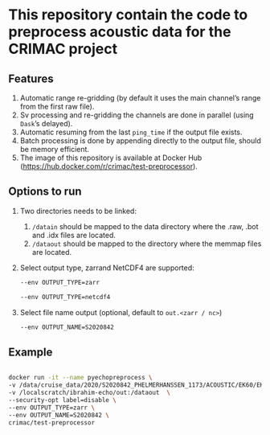 # This repository contain the code to preprocess acoustic data for the CRIMAC project

## Features

1. Automatic range re-gridding (by default it uses the main channel’s range from the first raw file).
2. Sv processing and re-gridding the channels are done in parallel (using `Dask`’s delayed).
3. Automatic resuming from the last `ping_time` if the output file exists.
4. Batch processing is done by appending directly to the output file, should be memory efficient.
5. The image of this repository is available at Docker Hub (https://hub.docker.com/r/crimac/test-preprocessor).

## Options to run

1. Two directories needs to be linked:

    1. `/datain` should be mapped to the data directory where the .raw, .bot and .idx files are located.
    2. `/dataout` should be mapped to the directory where the memmap files are located.

2. Select output type, zarrand NetCDF4 are supported:

    ```bash
    --env OUTPUT_TYPE=zarr

    --env OUTPUT_TYPE=netcdf4
    ```

3. Select file name output (optional,  default to `out.<zarr / nc>`)

    ```bash
    --env OUTPUT_NAME=S2020842
    ```

## Example

```bash

docker run -it --name pyechopreprocess \
-v /data/cruise_data/2020/S2020842_PHELMERHANSSEN_1173/ACOUSTIC/EK60/EK60_RAWDATA:/datain \
-v /localscratch/ibrahim-echo/out:/dataout  \
--security-opt label=disable \
--env OUTPUT_TYPE=zarr \
--env OUTPUT_NAME=S2020842 \
crimac/test-preprocessor

```

